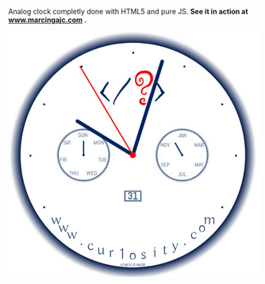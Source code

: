 Analog clock completly done with HTML5 and pure JS. <b> See it in action at www.marcingajc.com .</b>

![alt text](https://github.com/cur1osity/cur1osity_clock/blob/master/clock.jpg)
